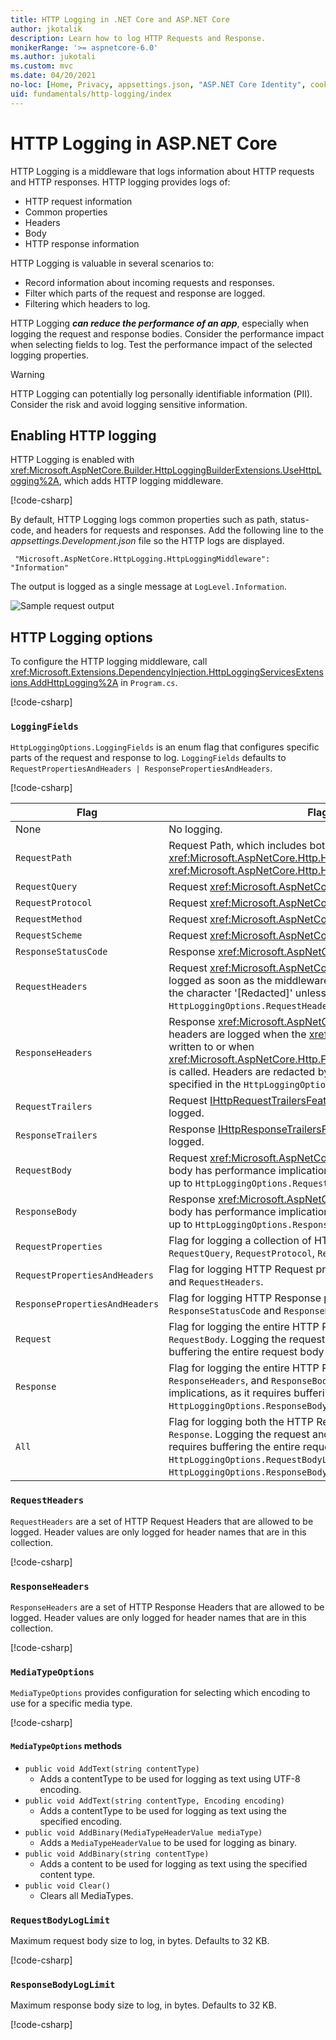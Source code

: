```yaml
---
title: HTTP Logging in .NET Core and ASP.NET Core
author: jkotalik
description: Learn how to log HTTP Requests and Response.
monikerRange: '>= aspnetcore-6.0'
ms.author: jukotali
ms.custom: mvc
ms.date: 04/20/2021
no-loc: [Home, Privacy, appsettings.json, "ASP.NET Core Identity", cookie, Cookie, Blazor, "Blazor Server", "Blazor WebAssembly", "Identity", "Let's Encrypt", Razor, SignalR]
uid: fundamentals/http-logging/index
---
```


# HTTP Logging in ASP.NET Core

HTTP Logging is a middleware that logs information about HTTP requests and HTTP responses. HTTP logging provides logs of:

* HTTP request information
* Common properties
* Headers
* Body
* HTTP response information

HTTP Logging is valuable in several scenarios to:

* Record information about incoming requests and responses.
* Filter which parts of the request and response are logged.
* Filtering which headers to log.

HTTP Logging ***can reduce the performance of an app***, especially when logging the request and response bodies. Consider the performance impact when selecting fields to log. Test the performance impact of the selected logging properties.

> [!WARNING]
> HTTP Logging can potentially log personally identifiable information (PII). Consider the risk and avoid logging sensitive information.

## Enabling HTTP logging

HTTP Logging is enabled with <xref:Microsoft.AspNetCore.Builder.HttpLoggingBuilderExtensions.UseHttpLogging%2A>, which adds HTTP logging middleware.

[!code-csharp[](samples/6.x/Program.cs?name=snippet&highlight=10)]

By default, HTTP Logging logs common properties such as path, status-code, and headers for requests and responses. Add the following line to the *appsettings.Development.json* file so the HTTP logs are displayed.
```
 "Microsoft.AspNetCore.HttpLogging.HttpLoggingMiddleware": "Information"
 ```

The output is logged as a single message at `LogLevel.Information`.

![Sample request output](_static/requestlog.png)

## HTTP Logging options

To configure the HTTP logging middleware, call <xref:Microsoft.Extensions.DependencyInjection.HttpLoggingServicesExtensions.AddHttpLogging%2A> in `Program.cs`.

[!code-csharp[](samples/6.x/Program.cs?name=snippet_Addservices)]

### `LoggingFields`

`HttpLoggingOptions.LoggingFields` is an enum flag that configures specific parts of the request and response to log. `LoggingFields` defaults to `RequestPropertiesAndHeaders | ResponsePropertiesAndHeaders`.

[!code-csharp[](samples/6.x/Program.cs?name=Addservices&highlight=4)]

| Flag | Flag for logging the HTTP | Value |
| ---- | ----------- | :---: |
| None | No logging. | 0x0 |
| `RequestPath` | Request Path, which includes both the <xref:Microsoft.AspNetCore.Http.HttpRequest.Path> and <xref:Microsoft.AspNetCore.Http.HttpRequest.PathBase>. | 0x1 |
| `RequestQuery` |  Request <xref:Microsoft.AspNetCore.Http.HttpRequest.QueryString>. | 0x2 |
| `RequestProtocol` |  Request <xref:Microsoft.AspNetCore.Http.HttpRequest.Protocol>. | 0x4 |
| `RequestMethod` |  Request <xref:Microsoft.AspNetCore.Http.HttpRequest.Method>. | 0x8 |
| `RequestScheme` |  Request <xref:Microsoft.AspNetCore.Http.HttpRequest.Scheme>. | 0x10 |
| `ResponseStatusCode` |  Response <xref:Microsoft.AspNetCore.Http.HttpResponse.StatusCode>. | 0x20 |
| `RequestHeaders` |  Request <xref:Microsoft.AspNetCore.Http.HttpRequest.Headers>. Request headers are logged as soon as the middleware is invoked. Headers are redacted by default with the character '[Redacted]' unless specified in the `HttpLoggingOptions.RequestHeaders`. | 0x40 |
| `ResponseHeaders` |  Response <xref:Microsoft.AspNetCore.Http.HttpResponse.Headers>. Response headers are logged when the <xref:Microsoft.AspNetCore.Http.HttpResponse.Body> is written to or when <xref:Microsoft.AspNetCore.Http.Features.IHttpResponseBodyFeature.StartAsync%2A> is called. Headers are redacted by default with the character '[Redacted]' unless specified in the `HttpLoggingOptions.ResponseHeaders`. | 0x80 |
| `RequestTrailers` |  Request [IHttpRequestTrailersFeature.Trailers](xref:Microsoft.AspNetCore.Http.Features.IHttpRequestTrailersFeature.Trailers). Request Trailers are currently not logged. | 0x100 |
| `ResponseTrailers` |  Response [IHttpResponseTrailersFeature.Trailers](xref:Microsoft.AspNetCore.Http.Features.IHttpResponseTrailersFeature.Trailers). Response Trailers are currently not logged. | 0x200 |
| `RequestBody` |  Request <xref:Microsoft.AspNetCore.Http.HttpRequest.Body>. Logging the request body has performance implications, as it requires buffering the entire request body up to `HttpLoggingOptions.RequestBodyLogLimit`. | 0x400 |
| `ResponseBody` |  Response <xref:Microsoft.AspNetCore.Http.HttpResponse.Body>. Logging the response body has performance implications, as it requires buffering the entire response body up to `HttpLoggingOptions.ResponseBodyLogLimit`. | 0x800 |
| `RequestProperties` | Flag for logging a collection of HTTP Request properties, including `RequestPath`, `RequestQuery`, `RequestProtocol`, `RequestMethod`, and `RequestScheme`. | `RequestPath | RequestQuery | RequestProtocol | RequestMethod | RequestScheme` |
| `RequestPropertiesAndHeaders` | Flag for logging HTTP Request properties and headers. Includes `RequestProperties` and `RequestHeaders`. | `RequestProperties | RequestHeaders` |
| `ResponsePropertiesAndHeaders` | Flag for logging HTTP Response properties and headers. Includes `ResponseStatusCode` and `ResponseHeaders`. | `ResponseStatusCode | ResponseHeaders` |
| `Request` | Flag for logging the entire HTTP Request. Includes `RequestPropertiesAndHeaders` and `RequestBody`. Logging the request body has performance implications, as it requires buffering the entire request body up to `HttpLoggingOptions.RequestBodyLogLimit`. | `RequestPropertiesAndHeaders | RequestBody` |
| `Response` | Flag for logging the entire HTTP Response. Includes `ResponseStatusCode`, `ResponseHeaders`, and `ResponseBody`. Logging the response body has performance implications, as it requires buffering the entire response body up to `HttpLoggingOptions.ResponseBodyLogLimit`. | `ResponseStatusCode | ResponseHeaders | ResponseBody` |
| `All` | Flag for logging both the HTTP Request and Response. Includes `Request` and `Response`. Logging the request and response body has performance implications, as it requires buffering the entire request and response body up to the `HttpLoggingOptions.RequestBodyLogLimit` and `HttpLoggingOptions.ResponseBodyLogLimit`. | `Request | Response` |

### `RequestHeaders`

`RequestHeaders` are a set of HTTP Request Headers that are allowed to be logged. Header values are only logged for header names that are in this collection.

[!code-csharp[](samples/6.x/Program.cs?name=Addservices&highlight=5)]

### `ResponseHeaders`

`ResponseHeaders` are a set of HTTP Response Headers that are allowed to be logged. Header values are only logged for header names that are in this collection.

[!code-csharp[](samples/6.x/Program.cs?name=Addservices&highlight=6)]

### `MediaTypeOptions`

`MediaTypeOptions` provides configuration for selecting which encoding to use for a specific media type. 

[!code-csharp[](samples/6.x/Program.cs?name=Addservices&highlight=7)]

#### `MediaTypeOptions` methods

<!-- When API is published, replace the following with API links -->

* `public void AddText(string contentType)`
  * Adds a contentType to be used for logging as text using UTF-8 encoding.
* `public void AddText(string contentType, Encoding encoding)`
  * Adds a contentType to be used for logging as text using the specified encoding.
* `public void AddBinary(MediaTypeHeaderValue mediaType)`
  * Adds a `MediaTypeHeaderValue` to be used for logging as binary.
* `public void AddBinary(string contentType)`
  * Adds a content to be used for logging as text using the specified content type.
* `public void Clear()`
  * Clears all MediaTypes.

### `RequestBodyLogLimit`

Maximum request body size to log, in bytes. Defaults to 32 KB.

[!code-csharp[](samples/6.x/Program.cs?name=Addservices&highlight=8)]

### `ResponseBodyLogLimit`

Maximum response body size to log, in bytes. Defaults to 32 KB.

[!code-csharp[](samples/6.x/Program.cs?name=Addservices&highlight=9)]
